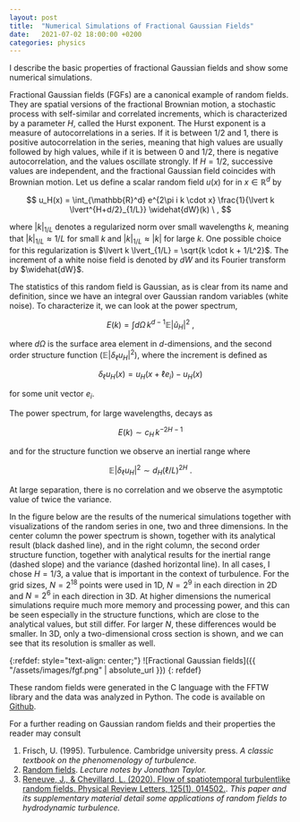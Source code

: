 ```yaml
---
layout: post
title:  "Numerical Simulations of Fractional Gaussian Fields"
date:   2021-07-02 18:00:00 +0200
categories: physics
---
```


I describe the basic properties of fractional Gaussian fields and show some numerical simulations.

Fractional Gaussian fields (FGFs) are a canonical example of random fields. They are spatial versions of the fractional Brownian motion, a stochastic process with self-similar and correlated increments, which is characterized by a parameter $H$, called the Hurst exponent.
The Hurst exponent is a measure of autocorrelations in a series. If it is between 1/2 and 1, there is positive autocorrelation in the series, meaning that high values are usually followed by high values, while if it is between 0 and 1/2, there is negative autocorrelation, and the values oscillate strongly. If $H=1/2$, successive values are independent, and the fractional Gaussian field coincides with Brownian motion.
Let us define a scalar random field $u(x)$ for in $x \in \mathbb{R}^d$ by

$$
u_H(x) = \int_{\mathbb{R}^d} e^{2\pi i k \cdot x} \frac{1}{\lvert k \lvert^{H+d/2}_{1/L}} \widehat{dW}(k) \ ,
$$

where $\lvert k \lvert_{1/L}$ denotes a regularized norm over small wavelengths
$k$, meaning that $\lvert k \lvert_{1/L} \approx 1/L$ for small $k$ and $\lvert k \lvert_{1/L} \approx \lvert k \lvert$ for large $k$. One possible choice for this regularization is $\lvert k \lvert_{1/L} = \sqrt{k \cdot k + 1/L^2}$. The increment of a white noise field is denoted by $dW$ and its Fourier transform by $\widehat{dW}$.

The statistics of this random field is Gaussian, as is clear from its name and definition, since we have an integral over Gaussian random variables (white noise). To characterize it, we can look at the power spectrum,

$$
E(k) = \int d\Omega \, k^{d-1} \mathbb{E}\lvert \hat u_H \lvert^2 \ ,
$$

where $d\Omega$ is the surface area element in $d$-dimensions,
and the second order structure function ($\mathbb{E} \lvert \delta_{\ell} u_H \lvert^2$), where the increment is defined as

$$
\delta_{\ell} u_H(x) = u_H(x+\ell e_i) - u_H(x)
$$

for some unit vector $e_i$.

The power spectrum, for large wavelengths, decays as

$$
E(k) \sim c_H \, k^{-2H-1}
$$

and for the structure function we observe an inertial range where

$$
\mathbb{E} \lvert \delta_{\ell} u_H \lvert^2 \sim d_H (\ell/L)^{2H} \ .
$$

At large separation, there is no correlation and we observe the asymptotic value of twice the variance.

In the figure below are the results of the numerical simulations together with visualizations of the random series in one, two and three dimensions. In the center column the power spectrum is shown, together with its analytical result (black dashed line), and in the right column, the second order structure function, together with analytical results for the inertial range (dashed slope) and the variance (dashed horizontal line). In all cases, I chose $H=1/3$, a value that is important in the context of turbulence. For the grid sizes, $N=2^{18}$ points were used in 1D, $N=2^9$ in each direction in 2D and $N=2^6$ in each direction in 3D. At higher dimensions the numerical simulations require much more memory and processing power, and this can be seen especially in the structure functions, which are close to the analytical values, but still differ. For larger $N$, these differences would be smaller. In 3D, only a two-dimensional cross section is shown, and we can see that its resolution is smaller as well.

{:refdef: style="text-align: center;"}
![Fractional Gaussian fields]({{ "/assets/images/fgf.png" | absolute_url }})
{: refdef}

These random fields were generated in the C language with the FFTW library and the data was analyzed in Python. The code is available on [Github][git].

For a further reading on Gaussian random fields and their properties the reader may consult

1. Frisch, U. (1995). Turbulence. Cambridge university press.
  *A classic textbook on the phenomenology of turbulence.*
2. [Random fields][jtay].
  *Lecture notes by Jonathan Taylor.*
3. [Reneuve, J., & Chevillard, L. (2020). Flow of spatiotemporal turbulentlike random fields. Physical Review Letters, 125(1), 014502.][renv].
  *This paper and its supplementary material detail some applications of random fields to hydrodynamic turbulence.*

[git]: https://github.com/gapolinario/fractional-gaussian-fields
[jtay]: https://statweb.stanford.edu/~jtaylo/courses/stats352/notes/random_fields.pdf
[renv]: https://journals.aps.org/prl/abstract/10.1103/PhysRevLett.125.014502
